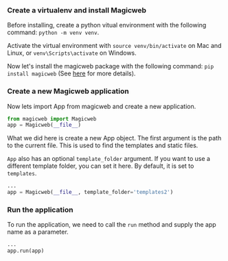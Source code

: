 ### Create a virtualenv and install Magicweb

Before installing, create a python vitual environment with the following command: `python -m venv venv`.

Activate the virtual environment with `source venv/bin/activate` on Mac and Linux, or `venv\Scripts\activate` on Windows.

Now let's install the magicweb package with the following command: `pip install magicweb` (See [here](getting-started/installation) for more details).

### Create a new Magicweb application

Now lets import App from magicweb and create a new application.

```python
from magicweb import Magicweb
app = Magicweb(__file__)
```

What we did here is create a new App object. The first argument is the path to the current file. This is used to find the templates and static files.

`App` also has an optional `template_folder` argument. If you want to use a different template folder, you can set it here. By default, it is set to `templates`.

```python
...
app = Magicweb(__file__, template_folder='templates2')
```

### Run the application

To run the application, we need to call the `run` method and supply the app name as a parameter.

```python
...
app.run(app)
```